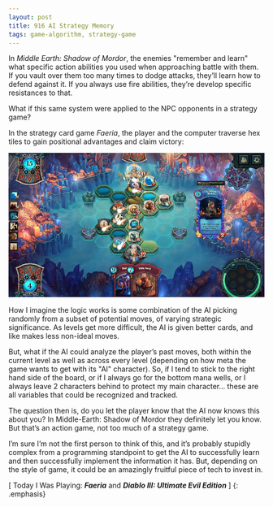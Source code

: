 ```yaml
---
layout: post
title: 916 AI Strategy Memory
tags: game-algorithm, strategy-game
---
```

In *Middle Earth: Shadow of Mordor*, the enemies "remember and learn" what specific action abilities you used when approaching battle with them. If you vault over them too many times to dodge attacks, they’ll learn how to defend against it. If you always use fire abilities, they’re develop specific resistances to that.

What if this same system were applied to the NPC opponents in a strategy game?

In the strategy card game *Faeria*, the player and the computer traverse hex tiles to gain positional advantages and claim victory:

![aistrategy](/img/games/916_AI_Strategy_Memory.jpg "aistrategy")

How I imagine the logic works is some combination of the AI picking randomly from a subset of potential moves, of varying strategic significance. As levels get more difficult, the AI is given better cards, and like makes less non-ideal moves.

But, what if the AI could analyze the player’s past moves, both within the current level as well as across every level (depending on how meta the game wants to get with its "AI" character). So, if I tend to stick to the right hand side of the board, or if I always go for the bottom mana wells, or I always leave 2 characters behind to protect my main character… these are all variables that could be recognized and tracked.

The question then is, do you let the player know that the AI now knows this about you? In Middle-Earth: Shadow of Mordor they definitely let you know. But that’s an action game, not too much of a strategy game.

I’m sure I’m not the first person to think of this, and it’s probably stupidly complex from a programming standpoint to get the AI to successfully learn and then successfully implement the information it has. But, depending on the style of game, it could be an amazingly fruitful piece of tech to invest in.

[ Today I Was Playing: ***Faeria*** and ***Diablo III: Ultimate Evil Edition*** ]
{: .emphasis}
